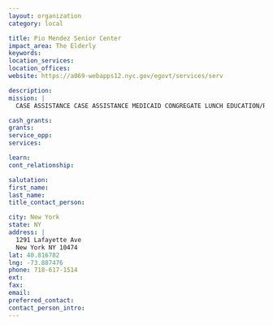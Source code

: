 ```yaml
---
layout: organization
category: local

title: Pio Mendez Senior Center
impact_area: The Elderly
keywords: 
location_services: 
location_offices: 
website: https://a069-webapps12.nyc.gov/egovt/services/serv

description: 
mission: |
  CASE ASSISTANCE CASE ASSISTANCE MEDICAID CONGREGATE LUNCH EDUCATION/RECREATION HEALTH PROMOTION 

cash_grants: 
grants: 
service_opp: 
services: 

learn: 
cont_relationship: 

salutation: 
first_name: 
last_name: 
title_contact_person: 

city: New York
state: NY
address: |
  1291 Lafayette Ave  
  New York NY 10474
lat: 40.816782
lng: -73.887476
phone: 718-617-1514
ext: 
fax: 
email: 
preferred_contact: 
contact_person_intro: 
---
```

